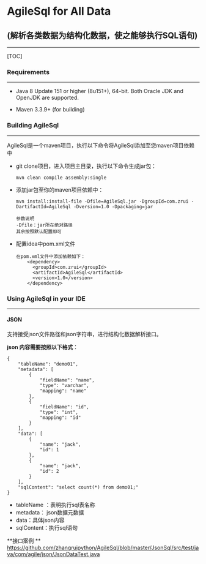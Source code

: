 # AgileSql for All Data

## (解析各类数据为结构化数据，使之能够执行SQL语句)

----

[TOC]

### Requirements

----

- Java 8 Update 151 or higher (8u151+), 64-bit. Both Oracle JDK and OpenJDK are supported. 

- Maven 3.3.9+ (for building) 

### Building AgileSql

---

AgileSql是一个maven项目，执行以下命令将AgileSql添加至您maven项目依赖中

- git clone项目，进入项目主目录，执行以下命令生成jar包：

  ```
  mvn clean compile assembly:single
  ```

- 添加jar包至你的maven项目依赖中：

  ```
  mvn install:install-file -Dfile=AgileSql.jar -DgroupId=com.zrui -DartifactId=AgileSql -Dversion=1.0 -Dpackaging=jar
  
  参数说明
  -Dfile：jar所在绝对路径
  其余按照默认配置即可
  ```

- 配置idea中pom.xml文件

  ```
  在pom.xml文件中添加依赖如下：
      <dependency>
        <groupId>com.zrui</groupId>
        <artifactId>AgileSql</artifactId>
        <version>1.0</version>
      </dependency>
  ```

  

### Using AgileSql in your IDE

----

#### JSON

支持接受json文件路径和json字符串，进行结构化数据解析接口。

**json 内容需要按照以下格式**：

```
{
    "tableName": "demo01",
    "metadata": [
        {
            "fieldName": "name",
            "type": "varchar",
            "mapping": "name"
        },
        {
            "fieldName": "id",
            "type": "int",
            "mapping": "id"
        }
    ],
    "data": [
        {
            "name": "jack",
            "id": 1
        },
        {
            "name": "jack",
            "id": 2
        }
    ],
    "sqlContent": "select count(*) from demo01;"
}
```

- tableName ：表明执行sql表名称
- metadata： json数据元数据
- data：具体json内容
- sqlContent：执行sql语句

**接口案例 ** <https://github.com/zhangruipython/AgileSql/blob/master/JsonSql/src/test/java/com/agile/json/JsonDataTest.java> 





